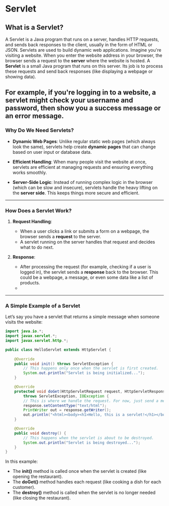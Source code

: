 # **Servlet**

## **What is a Servlet?**
A Servlet is a Java program that runs on a server, handles HTTP requests, and sends back responses to the client, usually in the form of HTML or JSON. Servlets are used to build dynamic web applications.
Imagine you're visiting a website. When you enter the website address in your browser, the browser sends a request to the **server** where the website is hosted. A **Servlet** is a small Java program that runs on this server. Its job is to process these requests and send back responses (like displaying a webpage or showing data).

For example, if you're logging in to a website, a servlet might check your username and password, then show you a success message or an error message.
---
### **Why Do We Need Servlets?**

- **Dynamic Web Pages**: Unlike regular static web pages (which always look the same), servlets help create **dynamic pages** that can change based on user input or database data.
  
- **Efficient Handling**: When many people visit the website at once, servlets are efficient at managing requests and ensuring everything works smoothly.

- **Server-Side Logic**: Instead of running complex logic in the browser (which can be slow and insecure), servlets handle the heavy lifting on the **server side**. This keeps things more secure and efficient.
---
### **How Does a Servlet Work?**

1. **Request Handling**:
   - When a user clicks a link or submits a form on a webpage, the browser sends a **request** to the server.
   - A servlet running on the server handles that request and decides what to do next.

2. **Response**:
   - After processing the request (for example, checking if a user is logged in), the servlet sends a **response** back to the browser. This could be a webpage, a message, or even some data like a list of products.
   - 
---
### **A Simple Example of a Servlet**

Let’s say you have a servlet that returns a simple message when someone visits the website:

```java
import java.io.*;
import javax.servlet.*;
import javax.servlet.http.*;

public class HelloServlet extends HttpServlet {
    
    @Override
    public void init() throws ServletException {
        // This happens only once when the servlet is first created.
        System.out.println("Servlet is being initialized...");
    }

    @Override
    protected void doGet(HttpServletRequest request, HttpServletResponse response)
        throws ServletException, IOException {
        // This is where we handle the request. For now, just send a message.
        response.setContentType("text/html");
        PrintWriter out = response.getWriter();
        out.println("<html><body><h1>Hello, this is a servlet!</h1></body></html>");
    }

    @Override
    public void destroy() {
        // This happens when the servlet is about to be destroyed.
        System.out.println("Servlet is being destroyed...");
    }
}
```

In this example:
- The **init()** method is called once when the servlet is created (like opening the restaurant).
- The **doGet()** method handles each request (like cooking a dish for each customer).
- The **destroy()** method is called when the servlet is no longer needed (like closing the restaurant).
